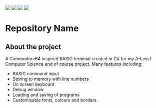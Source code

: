 <img src="https://img.shields.io/github/repo-size/Will1162/Commodore64-Terminal"/> <img src="https://img.shields.io/tokei/lines/github/Will1162/Commodore64-Terminal"/> <img src="https://img.shields.io/github/downloads/Will1162/Commodore64-Terminal/total"/> <img src="https://img.shields.io/github/last-commit/Will1162/Commodore64-Terminal"/>

# Repository Name

## About the project

A Commodore64 inspired BASIC terminal created in C# for my A-Level Computer Science end of course project.
Many features including:
- BASIC command input
- Storing to memory with line numbers
- On screen keyboard
- Debug window
- Loading and saving of programs
- Customisable fonts, colours and borders
